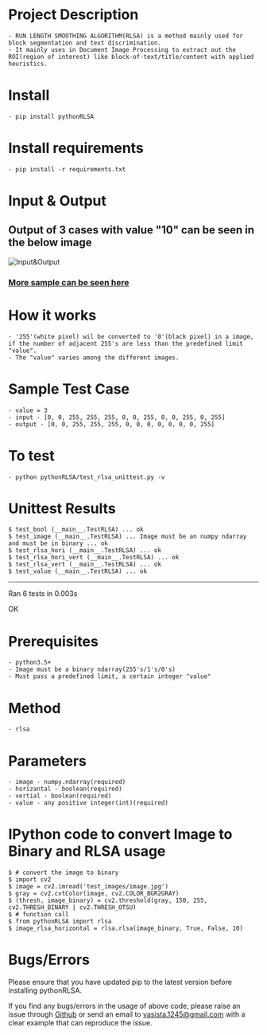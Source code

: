# Project Description

	- RUN LENGTH SMOOTHING ALGORITHM(RLSA) is a method mainly used for block segmentation and text discrimination.
	- It mainly uses in Document Image Processing to extract out the ROI(region of interest) like block-of-text/title/content with applied heuristics.

# Install

	- pip install pythonRLSA

# Install requirements

	- pip install -r requirements.txt

# Input & Output

## Output of 3 cases with value "10" can be seen in the below image

![Input&Output](https://github.com/Vasistareddy/pythonRLSA/blob/master/pythonRLSA/test_images/image1.png)

### [More sample can be seen here](https://github.com/Vasistareddy/pythonRLSA/tree/master/pythonRLSA/test_images)

# How it works

	- '255'(white pixel) wil be converted to '0'(black pixel) in a image, if the number of adjacent 255's are less than the predefined limit "value".
	- The "value" varies among the different images.

# Sample Test Case

	- value = 3
	- input - [0, 0, 255, 255, 255, 0, 0, 255, 0, 0, 255, 0, 255]
	- output - [0, 0, 255, 255, 255, 0, 0, 0, 0, 0, 0, 0, 255]

# To test

	- python pythonRLSA/test_rlsa_unittest.py -v

# Unittest Results
```
$ test_bool (__main__.TestRLSA) ... ok
$ test_image (__main__.TestRLSA) ... Image must be an numpy ndarray and must be in binary ... ok
$ test_rlsa_hori (__main__.TestRLSA) ... ok
$ test_rlsa_hori_vert (__main__.TestRLSA) ... ok
$ test_rlsa_vert (__main__.TestRLSA) ... ok
$ test_value (__main__.TestRLSA) ... ok
```
----------------------------------------------------------------------
Ran 6 tests in 0.003s

OK

# Prerequisites
	
	- python3.5+
	- Image must be a binary ndarray(255's/1's/0's)
	- Must pass a predefined limit, a certain integer "value"

# Method

	- rlsa

# Parameters

	- image - numpy.ndarray(required)
	- horizantal - boolean(required)
	- vertial - boolean(required)
	- value - any positive integer(int)(required)

# IPython code to convert Image to Binary and RLSA usage
```
$ # convert the image to binary
$ import cv2
$ image = cv2.imread('test_images/image.jpg')
$ gray = cv2.cvtColor(image, cv2.COLOR_BGR2GRAY)
$ (thresh, image_binary) = cv2.threshold(gray, 150, 255, cv2.THRESH_BINARY | cv2.THRESH_OTSU)
$ # function call
$ from pythonRLSA import rlsa
$ image_rlsa_horizontal = rlsa.rlsa(image_binary, True, False, 10)
```
# Bugs/Errors

Please ensure that you have updated pip to the latest version before installing pythonRLSA.

If you find any bugs/errors in the usage of above code, please raise an issue through [Github](https://github.com/Vasistareddy/pythonRLSA) or send an email to vasista.1245@gmail.com with a clear example that can reproduce the issue.





